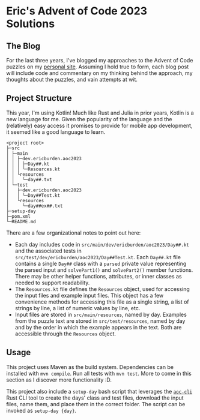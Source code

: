 # Eric's Advent of Code 2023 Solutions

## The Blog

For the last three years, I've blogged my approaches to the Advent of Code puzzles on my
[personal site](https://www.ericburden.work/blog/). Assuming I hold true to form, each 
blog post will include code and commentary on my thinking behind the approach, my thoughts
about the puzzles, and vain attempts at wit.

## Project Structure

This year, I'm using Kotlin! Much like Rust and Julia in prior years, Kotlin is a
new language for me. Given the popularity of the language and the (relatively) easy
access it promises to provide for mobile app development, it seemed like a good
language to learn.

```
<project root>
├─src
│ ├─main
│ │ ├─dev.ericburden.aoc2023
│ │ │ ├─Day##.kt
│ │ │ └─Resources.kt
│ │ └resources
│ │   └─day##.txt
│ └─test
│   ├─dev.ericburden.aoc2023
│   │ └─Day##Test.kt
│   └resources
│     └─day##ex##.txt
├─setup-day
├─pom.xml
└─README.md
```

There are a few organizational notes to point out here:

- Each day includes code in `src/main/dev/ericburden/aoc2023/Day##.kt` and 
  the associated tests in `src/test/dev/ericburden/aoc2023/Day##Test.kt`. Each
  `Day##.kt` file contains a single `Day##` class with a `parsed` private 
  value representing the parsed input and `solvePart1()` and `solvePart2()`
  member functions. There may be other helper functions, attributes, or inner
  classes as needed to support readability.
- The `Resources.kt` file defines the `Resources` object, used for accessing the
  input files and example input files. This object has a few convenience methods
  for accessing this file as a single string, a list of strings by line, a list of
  numeric values by line, etc.
- Input files are stored in `src/main/resources`, named by day. Examples from the 
  puzzle text are stored in `src/test/resources`, named by day and by the order in
  which the example appears in the text. Both are accessible through the
  `Resources` object.
  
## Usage
  
This project uses Maven as the build system. Dependencies can be installed with 
`mvn compile`. Run all tests with `mvn test`. More to come in this section as
I discover more functionality :D.
 
This project also include a `setup-day` bash script that leverages the 
[`aoc-cli`](https://github.com/scarvalhojr/aoc-cli) Rust CLI tool to create
the days' class and test files, download the input files, name them, and
place them in the correct folder. The script can be invoked as 
`setup-day {day}`.
